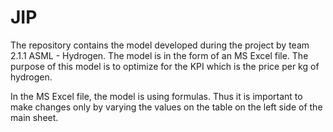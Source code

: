 # JIP
The repository contains the model developed during the project by team 2.1.1 ASML - Hydrogen. The model is in the form of an MS Excel file. The purpose of this model is to optimize for the KPI which is the price per kg of hydrogen.

In the MS Excel file, the model is using formulas. Thus it is important to make changes only by varying the values on the table on the left side of the main sheet.

